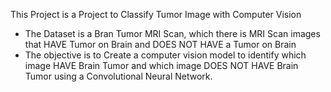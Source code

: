 This Project is a Project to Classify Tumor Image with Computer Vision

- The Dataset is a Bran Tumor MRI Scan, which there is MRI Scan images that HAVE Tumor on Brain and DOES NOT HAVE a Tumor on Brain
- The objective is to Create a computer vision model to identify which image HAVE Brain Tumor and which image DOES NOT HAVE Brain Tumor using a Convolutional Neural Network.